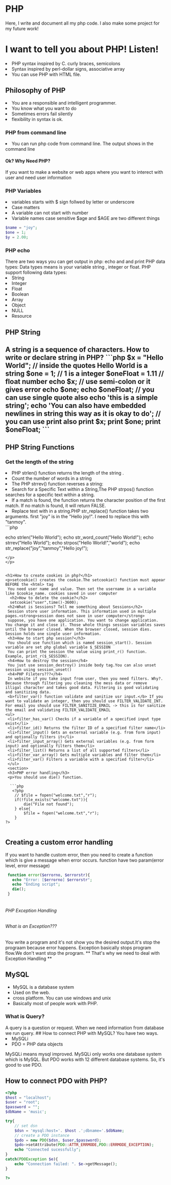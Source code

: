 # PHP
Here, I write and document all my php code. I also make some project for 
my future work!
<h1>I want to tell you about PHP! Listen!</h1>
<p>
	<li>PHP syntax inspired by C. curly braces, semicolons</li>
	<li>Syntax inspired by perl-dollar signs, associative array</li>
	<li>You can use PHP with HTML file.</li>
<h2>Philosophy of PHP</h2>
<li>You are a responsible and intelligent programmer.</li>
<li>You know what you want to do</li>
<li>Sometimes errors fail silently</li>
<li>flexibility in syntax is ok.</li>
<h3> PHP from command line</h3>
<li>You can run php code from command line. The output shows in the command line</li>
<h4>Ok? Why Need PHP? </h4>
If you want to make a website or web apps where you want to interect with user and need user information
<h3>PHP Variables</h3>
<li>variables starts with $ sign follwed by letter or underscore</li>
<li>Case matters</li>
<li>A variable can not start with number</li>
<li>Variable names case sensitive $age and $AGE are two different things</li>

```php
$name = "joy";
$one = 1;
$y = 2.00;
```

<h3>PHP echo</h3>
There are two ways you can get output in php: echo and and print
PHP data types: Data types means is your variable string , integer or float. PHP support following data types:
<li>String</li>
<li>Integer</li>
<li>Float</li>
<li>Boolean</li>
<li>Array</li>
<li>Object</li>
<li>NULL</li>
<li>Resource</li>

<h2>PHP String<h2>
<b>A string is a sequence of characters.</b>
How to write or declare string in PHP?
```php
$x = "Hello World"; // inside the quotes Hello World is a string
$one = 1; // 1 is a integer
$oneFloat = 1.11 // float number
echo $x; // use semi-colon or it gives error
echo $one;
echo $oneFloat;
// you can use single quote also
echo 'this is a simple string';
echo 'You can also have embedded newlines in string this way as it is okay to do';
// you can use print also
print $x;
print $one;
print $oneFloat;
```

<h2>PHP String Functions</h2>
<h3>Get the length of the string</h3>
<p>
	<li>PHP strlen() function returns the length of the string .</li>
	<li>Count the number of words in a string</li>
	<li>The PHP strrev() function reverses a string:</li>
<li>Search for a Specific Text within a String,The PHP strpos() function searches for a specific text within a string.</li>
<li>If a match is found, the function returns the character position of the first match. If no match is found, it will return FALSE.</li>
<li>Replace text with in a string.PHP str_replace() function takes two arguments. first "joy" is in the "Hello joy!". I need to replace this with "tanmoy".</li>
</b>
```php

echo strlen("Hello World");
echo str_word_count("Hello World!");
echo strrev("Hello World");
echo strpos("Hello World!","world");
echo str_replace("joy","tanmoy","Hello joy!");
```
</p>
</p>


<h1>How to create cookies in php?</h1>
<p>setcookie() creates the cookie.The setcookie() function must appear BEFORE the <html> tag
 You need user name and value. Then set the username in a variable like $cookie_name. cookies saved in user computer
  <h2>How to delete the cookie?</h2>
  setcookie("user",time()-3600);
 <h2>What is Sessions? Tell me something about Sessions</h2>
 Session store user information. This information used in multiple pages.<strong>session does not save in user computer</strong> 
 suppose, you have one application. You want to change application. You change it and close it. Those whole things session variables saves until the browser closed. When the browser closed, session dies. Session holds one single user information.
 <h3>How to start php session?</h3>
 You should use function which is named session_start(). Session variable are set php global variable $_SESSION
 You can print the session the value using print_r() function. Example, print_r($_SESSION).
 <h4>How to destroy the session</h4>
 You just use session_destroy() inside body tag.You can also unset session using session_unset()
 <h4>PHP Fileters???</h4>
 In website if you take input from user, then you need filters. Why?. Because through filtering you cleaning the mess data or remove     illigal character and takes good data. Filtering is good validating and sanitizing data. 
 <b>filter_var() function validate and sanitize usr input.</b> If you want to validate an integer, then you should use FILTER_VALIDATE_INT. For email you should use FILTER_SANITIZE_EMAIL -> this is for sanitize the email and validating FILTER_VALIDATE_EMAIL
<ul>
 <li>filter_has_var() Checks if a variable of a specified input type exist</li>
 <li>filter_id() Returns the filter ID of a specified filter name</li>
 <li>filter_input() Gets an external variable (e.g. from form input) and optionally filters it</li>
 <li>filter_input_array() Gets external variables (e.g. from form input) and optionally filters them</li>
 <li>filter_list() Returns a list of all supported filters</li>
 <li>filter_var_array() Gets multiple variables and filter them</li>
 <li>filter_var() Filters a variable with a specified filter</li>
 </ul>
 <section>
 <h3>PHP error handling</h3>
 <p>You should use die() function.
  
  ```php
   <?php
	// $file = fopen("welcome.txt","r");
	if(!file_exists("welcome.txt")){
		die("File not found");	
	} else{
		$file = fopen("welcome.txt","r");
	}
?>
 
 ```
 ## Creating a custom error handling
 If you want to handle custom error, then you need to create a function which is give a message when error occurs.
 function have two param(error level, error message) 
 
 ```php
  function error($errorno, $errorstr){
  	echo "Error: [$errorno] $errorstr";
	echo "Ending script";
	die();
  }
  
```
###### PHP Exception Handling
###### What is an Exception???
You write a program and it's not show you the desired output.It's stop the prograam because error happens. Exception basically stops
program flow.We don't want stop the program. ** That's why we need to deal with Exception Handling **
 </p>
	
</p>


## MySQL
<ul>
<li>MySQL is a database system</li>
<li>Used on the web.</li>
<li>cross platform. You can use windows and unix</li>
<li>Basically most of people work with PHP.</li>
</ul>
<h3>What is Query?</h3>
A query is a question or request. When we need information from database we run query.
## How to connect PHP with MySQL?
You have two ways.
<li>MySQLi</li>
<li>PDO = PHP data objects</li>
<p>MySQLi means mysql improved. MySQLi only works one database system which is MySQL. But PDO works with 12 different database 		systems. So, it's good to use PDO.
</p>
	
## How to connect PDO with PHP?		

```php
<?php 
$host = "localhost";
$user = "root";
$password = "";
$dbName = 'music';	

try{
	// set dsn
	$dsn = 'mysql:host='. $host .';dbname='.$dbName;
	// create a PDO instance
	$pdo = new PDO($dsn, $user,$password);
	$pdo->setAttribute(PDO::ATTR_ERRMODE,PDO::ERRMODE_EXCEPTION);
	echo "Connected sucessfully";
}
catch(PDOException $e){
	echo "Connection failed: ". $e->getMessage();
}	

?>
```
</section>
